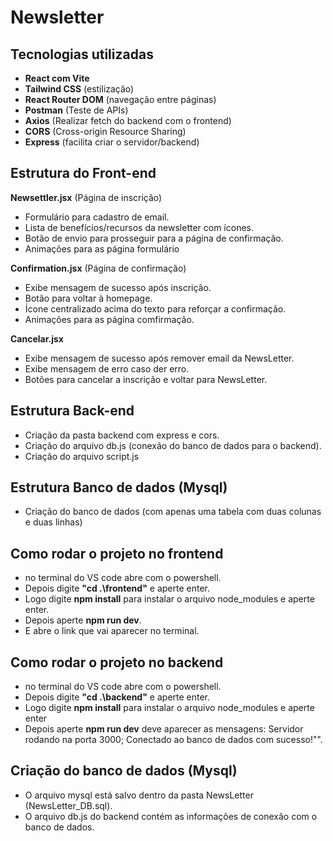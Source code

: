 # Newsletter

## Tecnologias utilizadas

- **React com Vite** 
- **Tailwind CSS** (estilização)
- **React Router DOM** (navegação entre páginas)
- **Postman** (Teste de APIs)
- **Axios** (Realizar fetch do backend com o frontend)
- **CORS** (Cross-origin Resource Sharing)
- **Express** (facilita criar o servidor/backend)


## Estrutura do Front-end

**Newsettler.jsx** (Página de inscrição)
   - Formulário para cadastro de email.
   - Lista de benefícios/recursos da newsletter com ícones.
   - Botão de envio para prosseguir para a página de confirmação.
   - Animações para as página formulário


**Confirmation.jsx** (Página de confirmação)
   - Exibe mensagem de sucesso após inscrição.
   - Botão para voltar à homepage.
   - Ícone centralizado acima do texto para reforçar a confirmação.
   - Animações para as página comfirmação.

**Cancelar.jsx**
- Exibe mensagem de sucesso após remover email da NewsLetter.
- Exibe mensagem de erro caso der erro.
- Botões para cancelar a inscrição e voltar para NewsLetter.



## Estrutura Back-end

- Criação da pasta backend com express e cors.
- Criação do arquivo db.js (conexão do banco de dados para o backend).
- Criação do arquivo script.js 

## Estrutura Banco de dados (Mysql)

- Criação do banco de dados (com apenas uma tabela com duas colunas e duas linhas)

## Como rodar o projeto no frontend

- no terminal do VS code abre com o powershell.
- Depois digite **"cd .\frontend\"** e aperte enter.
- Logo digite **npm install** para instalar o arquivo node_modules e aperte enter.
- Depois aperte **npm run dev**.
- E abre o link que vai aparecer no terminal.

## Como rodar o projeto no backend

- no terminal do VS code abre com o powershell.
- Depois digite **"cd .\backend\"** e aperte enter.
- Logo digite **npm install** para instalar o arquivo node_modules e aperte enter
- Depois aperte **npm run dev** deve aparecer as mensagens: Servidor rodando na porta 3000;
  Conectado ao banco de dados com sucesso!"".

## Criação do banco de dados (Mysql)

- O arquivo mysql está salvo dentro da pasta NewsLetter (NewsLetter_DB.sql).
- O arquivo db.js do backend contém as informações de conexão com o banco de dados.


